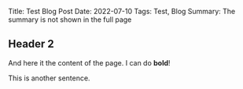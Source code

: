 Title: Test Blog Post
Date: 2022-07-10
Tags: Test, Blog
Summary: The summary is not shown in the full page

## Header 2

And here it the content of the page. I can do **bold**!  

This is another sentence.
